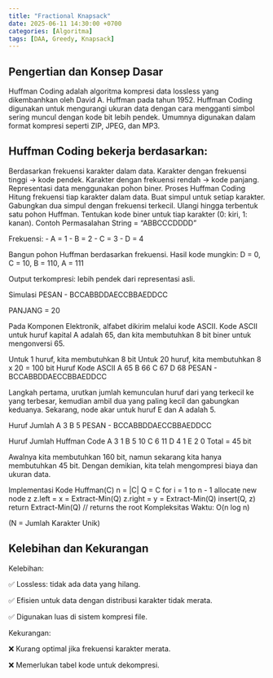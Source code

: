 ```yaml
---
title: "Fractional Knapsack"
date: 2025-06-11 14:30:00 +0700
categories: [Algoritma]
tags: [DAA, Greedy, Knapsack]
---
```


## Pengertian dan Konsep Dasar
Huffman Coding adalah algoritma kompresi data lossless yang dikembanhkan oleh David A. Huffman pada tahun 1952. Huffman Coding digunakan untuk mengurangi ukuran data dengan cara mengganti simbol sering muncul dengan kode bit lebih pendek. Umumnya digunakan dalam format kompresi seperti ZIP, JPEG, dan MP3.

## Huffman Coding bekerja berdasarkan:

Berdasarkan frekuensi karakter dalam data.
Karakter dengan frekuensi tinggi → kode pendek.
Karakter dengan frekuensi rendah → kode panjang.
Representasi data menggunakan pohon biner.
Proses Huffman Coding
Hitung frekuensi tiap karakter dalam data.
Buat simpul untuk setiap karakter.
Gabungkan dua simpul dengan frekuensi terkecil.
Ulangi hingga terbentuk satu pohon Huffman.
Tentukan kode biner untuk tiap karakter (0: kiri, 1: kanan).
Contoh Permasalahan
String = “ABBCCCDDDD”

Frekuensi: - A = 1 - B = 2 - C = 3 - D = 4

Bangun pohon Huffman berdasarkan frekuensi. Hasil kode mungkin: D = 0, C = 10, B = 110, A = 111

Output terkompresi: lebih pendek dari representasi asli.

Simulasi
PESAN - BCCABBDDAECCBBAEDDCC

PANJANG = 20

Pada Komponen Elektronik, alfabet dikirim melalui kode ASCII. Kode ASCII untuk huruf kapital A adalah 65, dan kita membutuhkan 8 bit biner untuk mengonversi 65.

Untuk 1 huruf, kita membutuhkan 8 bit
Untuk 20 huruf, kita membutuhkan 8 x 20 = 100 bit
Huruf	Kode ASCII
A	65
B	66
C	67
D	68
PESAN - BCCABBDDAECCBBAEDDCC

Langkah pertama, urutkan jumlah kemunculan huruf dari yang terkecil ke yang terbesar, kemudian ambil dua yang paling kecil dan gabungkan keduanya. Sekarang, node akar untuk huruf E dan A adalah 5.

Huruf	Jumlah
A	3
B	5
PESAN - BCCABBDDAECCBBAEDDCC

Huruf	Jumlah	Huffman Code
A	3	1
B	5	10
C	6	11
D	4	1
E	2	0
Total = 45 bit

Awalnya kita membutuhkan 160 bit, namun sekarang kita hanya membutuhkan 45 bit. Dengan demikian, kita telah mengompresi biaya dan ukuran data.

Implementasi Kode
Huffman(C)
    n = |C|
    Q = C
    for i = 1 to n - 1
        allocate new node z
        z.left = x = Extract-Min(Q)
        z.right = y = Extract-Min(Q)
        insert(Q, z)
    return Extract-Min(Q) // returns the root
Kompleksitas Waktu: O(n log n)

(N = Jumlah Karakter Unik)

## Kelebihan dan Kekurangan
Kelebihan:

✅ Lossless: tidak ada data yang hilang.

✅ Efisien untuk data dengan distribusi karakter tidak merata.

✅ Digunakan luas di sistem kompresi file.

Kekurangan:

❌ Kurang optimal jika frekuensi karakter merata.

❌ Memerlukan tabel kode untuk dekompresi.